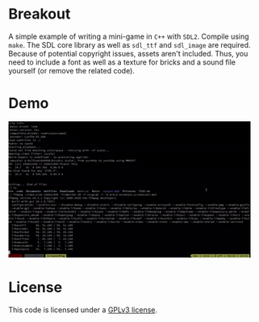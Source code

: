 # Breakout
A simple example of writing a mini-game in `C++` with `SDL2`. Compile using
`make`. The SDL core library as well as `sdl_ttf` and `sdl_image` are required.
Because of potential copyright issues, assets aren't included. Thus, you need
to include a font as well as a texture for bricks and a sound file yourself (or
remove the related code).

# Demo
![Demo Gif](./giphy.gif)

# License
This code is licensed under a [GPLv3 license](./LICENSE.md).
